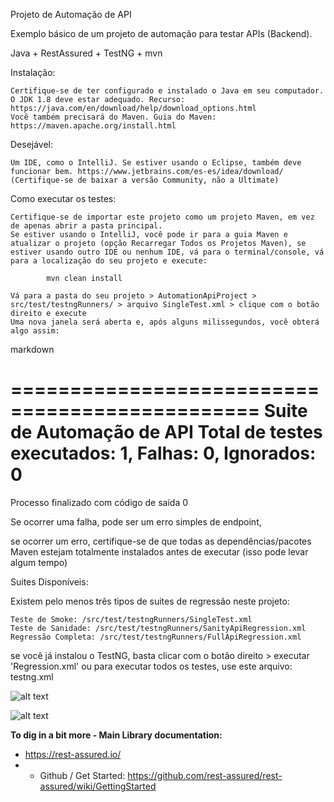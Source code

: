 Projeto de Automação de API

Exemplo básico de um projeto de automação para testar APIs (Backend).

Java + RestAssured + TestNG + mvn

Instalação:

    Certifique-se de ter configurado e instalado o Java em seu computador. O JDK 1.8 deve estar adequado. Recurso: https://java.com/en/download/help/download_options.html
    Você também precisará do Maven. Guia do Maven: https://maven.apache.org/install.html

Desejável:

    Um IDE, como o IntelliJ. Se estiver usando o Eclipse, também deve funcionar bem. https://www.jetbrains.com/es-es/idea/download/ (Certifique-se de baixar a versão Community, não a Ultimate)

Como executar os testes:

    Certifique-se de importar este projeto como um projeto Maven, em vez de apenas abrir a pasta principal.
    Se estiver usando o IntelliJ, você pode ir para a guia Maven e atualizar o projeto (opção Recarregar Todos os Projetos Maven), se estiver usando outro IDE ou nenhum IDE, vá para o terminal/console, vá para a localização do seu projeto e execute:

            mvn clean install

    Vá para a pasta do seu projeto > AutomationApiProject > src/test/testngRunners/ > arquivo SingleTest.xml > clique com o botão direito e execute
    Uma nova janela será aberta e, após alguns milissegundos, você obterá algo assim:

markdown

===============================================
 Suite de Automação de API
 Total de testes executados: 1, Falhas: 0, Ignorados: 0
===============================================

Processo finalizado com código de saída 0

Se ocorrer uma falha, pode ser um erro simples de endpoint,

se ocorrer um erro, certifique-se de que todas as dependências/pacotes Maven estejam totalmente instalados antes de executar (isso pode levar algum tempo)

Suites Disponíveis:

Existem pelo menos três tipos de suites de regressão neste projeto:

    Teste de Smoke: /src/test/testngRunners/SingleTest.xml
    Teste de Sanidade: /src/test/testngRunners/SanityApiRegression.xml
    Regressão Completa: /src/test/testngRunners/FullApiRegression.xml

se você já instalou o TestNG, basta clicar com o botão direito > executar '<seuarquivo>Regression.xml' ou para executar todos os testes, use este arquivo:
testng.xml

![alt text](https://github.com/cvera08/AutomationApiProject/blob/master/src/main/resources/Images/AutomationApiProject_–_API_Suites.png)

![alt text](https://github.com/cvera08/AutomationApiProject/blob/master/src/main/resources/Images/Test_Results_—_testng_xml.png)

**To dig in a bit more - Main Library documentation:** 
- https://rest-assured.io/
- - Github / Get Started: https://github.com/rest-assured/rest-assured/wiki/GettingStarted
